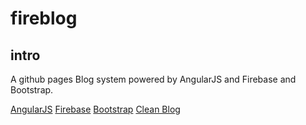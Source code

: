 fireblog
===

intro
---
A github pages Blog system powered by AngularJS and Firebase and Bootstrap.

[AngularJS](https://angularjs.org/)
[Firebase](https://www.firebase.com/)
[Bootstrap](http://getbootstrap.com/)
[Clean Blog](http://startbootstrap.com/template-overviews/clean-blog/)
